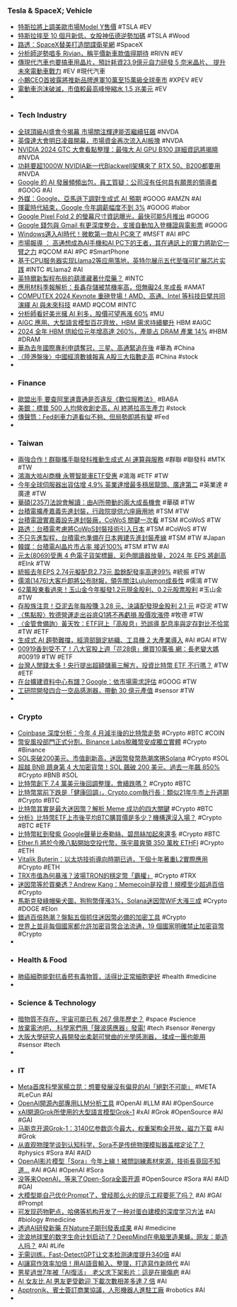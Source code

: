 ### Tesla & SpaceX; Vehicle
- [特斯拉將上調美歐市場Model Y售價](https://www.epochtimes.com/b5/24/3/16/n14203927.htm) #TSLA #EV
- [特斯拉摔至 10 個月新低，女股神伍德逆勢加碼](https://finance.technews.tw/2024/03/18/tesla-cathie-wood/) #TSLA #Wood
- [路透：SpaceX替美打造間諜衛星網](https://udn.com/news/story/6813/7837697) #SpaceX
- [分析師逆勢唱多 Rivian，稱平價新車款值得期待](https://finance.technews.tw/2024/03/18/rivian-r2-r3-r3x-good/) #RIVN #EV
- [傳現代汽車也要搞車用晶片，預計耗資23.9億元自力研發 5 奈米晶片、 提升未來電動車戰力](https://www.techbang.com/posts/113785-according-to-the-news-hyundai-motor-will-develop-5nm) #EV #現代汽車
- [小鵬CEO首披露將推新品牌進軍10萬至15萬級全球車市](https://www.hk01.com/財經快訊/1001172/小鵬ceo首披露將推新品牌-進軍10萬至15萬級全球車市-電動車) #XPEV #EV
- [電動車泡沫破滅，市值較最高峰慘縮水 1.5 兆美元](https://finance.technews.tw/2024/03/18/the-electric-car-bubble-bursts/) #EV
-
- ### Tech Industry
- [全球頂級AI盛會今揭幕 市場關注輝達能否繼續狂飆](https://news.cnyes.com/news/id/5494110) #NVDA
- [英偉達大會明日凌晨開幕，市場資金再次流入AI板塊](https://news.cnyes.com/news/id/5494885) #NVDA
- [NVIDIA 2024 GTC 大會看點整理：最強大 AI GPU B100 詳細資訊將揭曉](https://www.inside.com.tw/article/34502-nvidia-2024-gtc-highlights-preview) #NVDA
- [功耗要超1000W NVIDIA新一代Blackwell架構來了 RTX 50、B200都要用](https://news.xfastest.com/nvidia/138224/nvidia-blackwell-rtx-50-b200/) #NVDA
- [Google 的 AI 發展頻頻出包，員工質疑：公司沒有任何具有願景的領導者](https://www.inside.com.tw/article/34500-google-lacks-leadership) #GOOG #AI
- [外媒：Google、亞馬遜下調對生成式 AI 預期](https://technews.tw/2024/03/18/google-amazon-lower-their-expected-value-for-genai/) #GOOG #AMZN #AI
- [揮霍時代結束，Google 今年調薪幅度不到 3%](https://technews.tw/2024/03/18/google-paycheck-rise-disappointed/) #GOOG #labor
- [Google Pixel Fold 2 的螢幕尺寸資訊曝光，最快可能5月推出](https://www.techbang.com/posts/113830-google-pixel-fold-2) #GOOG
- [Google 錢包與 Gmail 有更深度整合，支援自動加入登機證與電影票](https://www.kocpc.com.tw/archives/538707) #GOOG
- [Windows邁入AI時代！微軟第一款AI PC來了](https://news.xfastest.com/microsoft/138226/microsoft-48/) #MSFT #AI #PC
- [市場報導 ： 高通想成為AI手機和AI PC下的王者，其在通訊上的實力將助它一臂之力](https://iknow.stpi.narl.org.tw/Post/Read.aspx?PostID=20544) #QCOM #AI #PC #SmartPhone
- [基于CPU服务器实现Llama2等应用落地，英特尔展示五代至强可扩展芯片实践](https://www.jiqizhixin.com/articles/2024-03-16) #INTC #Llama2 #AI
- [英特爾新製程布局的葫蘆藏著什麼藥？](https://technews.tw/2024/03/18/intel-return/) #INTC
- [應用材料季報解析：長鑫存儲被禁機率高，但無礙24 年成長](https://statementdog.com/news/5097) #AMAT
- [COMPUTEX 2024 Keynote 重磅登場！AMD、高通、Intel 等科技巨擘共同演繹 AI 與未來科技](https://www.techbang.com/posts/113840-computex-2024-keynote-blockbuster-debutamd-qualcomm-intel-and) #AMD #QCOM #INTC
- [分析師看好美光擁 AI 利多，股價可望再漲 60%](https://finance.technews.tw/2024/03/18/micron-ai-stock/) #MU
- [AIGC 應用、大型語言模型百花齊放，HBM 需求持續攀升](https://technews.tw/2024/03/18/aigc-hbm/) HBM #AIGC
- [2024 全年 HBM 供給位元年增高達 260%，產能占 DRAM 產業 14%](https://finance.technews.tw/2024/03/18/2024-hbm-260/) #HBM #DRAM
- [華為去年國際專利申請奪冠，三星、高通緊追在後](https://technews.tw/2024/03/18/huawei-patents-more-than-companies-worldwide/) #華為 #China
- [〈陸港盤後〉中國經濟數據報喜 A股三大指數走高](https://news.cnyes.com/news/id/5494697) #China #stock
-
- ### Finance
- [歐盟出手 要查阿里速賣通是否違反《數位服務法》](https://news.cnyes.com/news/id/5493917) #BABA
- [美銀：標普 500 人均營收創史高，AI 終將拉高生產力](https://finance.technews.tw/2024/03/18/sp-500-revenue-per-employee-hits-record-high/) #stock
- [傳聲筒：Fed剎車力道看似不夠、但局勢即將有變](https://www.moneydj.com/kmdj/news/newsviewer.aspx?a=43375b4f-c162-4efa-960b-fe4481a44023) #Fed
-
- ### Taiwan
- [兩強合作！群聯攜手聯發科推動生成式 AI 運算與服務](https://finance.technews.tw/2024/03/18/phison-joins-hands-with-mediatek-to-promote-generative-ai-computing/) #群聯 #聯發科 #MTK #TW
- [鴻海大啖AI商機 永豐智能車ETF受惠](https://tw.stock.yahoo.com/news/鴻海大啖ai商機-永豐智能車etf受惠-201000435.html) #鴻海 #ETF #TW
- [今年全球伺服器出貨估增 4.9% 英業達增最多穩居龍頭、廣達第二](https://news.cnyes.com/news/id/5494438) #英業達 #廣達 #TW
- [華碩(2357)法說會解讀：由AI所帶動的兩大成長機會](https://uanalyze.com.tw/articles/211194861) #華碩 #TW
- [台積電擴產嘉義先進封裝，行政院提供六座廠用地](https://finance.technews.tw/2024/03/18/tsmc-will-expand-advanced-packaging-production-in-chiayi/) #TSM #TW
- [台積電證實嘉義設先進封裝廠，CoWoS 關鍵一次看](https://technews.tw/2024/03/18/tsmc-cowos-plants/) #TSM #CoWoS #TW
- [路透：台積電考慮將CoWoS封裝技術引入日本](https://news.cnyes.com/news/id/5494538) #TSM #CoWoS #TW
- [不只先進製程，台積電也準備在日本興建先進封裝產線](https://finance.technews.tw/2024/03/18/tsmc-will-also-build-advanced-packaging-production-lines-in-japan/) #TSM #TW #Japan
- [韓媒：台積電AI晶片市占率 接近100%](https://news.cnyes.com/news/id/5494204) #TSM #TW #AI
- [元太(8069)受惠 4 色電子貨架標籤、彩色閱讀器放量，2024 年 EPS 將創高](https://www.cmoney.tw/notes/note-detail.aspx?nid=791057) #EInk #TW
- [統振去年EPS 2.74元擬配息2.73元 盈餘配發率高達99%](https://news.cnyes.com/news/id/5494864) #統振 #TW
- [儒鴻(1476)大客戶即將公布財報，領先關注Lululemon成長性](https://uanalyze.com.tw/articles/452944856) #儒鴻 #TW
- [62萬股東看過來！玉山金今年擬發1.2元現金股利、0.2元股票股利](https://www.wealth.com.tw/articles/168db61d-ddd8-4cca-9082-6bcec5ad94e4) #玉山金 #TW
- [存股族注意！亞泥去年每股賺 3.28 元、決議配發現金股利 2.1 元](https://finance.technews.tw/2024/03/17/cement/) #亞泥 #TW
- [〈焦點股〉牧德營運走出谷底Q1將不再虧損 股價攻漲停](https://news.cnyes.com/news/id/5494482) #牧德 #TW
- [〈金管會備詢〉黃天牧：ETF冠上「高股息」恐誤導 配息率與定存對比不恰當](https://news.cnyes.com/news/id/5494206) #TW #ETF
- [生成式 AI 趨勢難擋，經濟部鎖定紡織、工具機 2 大產業導入](https://finance.technews.tw/2024/03/18/textile-machine-tools/) #AI #GAI #TW
- [00919香到受不了！八大官股上週「花28億」爆買10萬張 網：長老變大媽](https://www.ftnn.com.tw/news/199984) #00919 #TW #ETF
- [台灣人閒錢太多！央行提出超額儲蓄三解方，投資比特幣 ETF 不行嗎？](https://abmedia.io/taiwan-excess-saving-solutions) #TW #ETF
- [在台擴建資料中心有譜？Google：依市場需求評估](https://technews.tw/2024/03/18/google-taiwan-data-center/) #GOOG #TW
- [工研院開發四合一空品感測器，帶動 30 億元產值](https://technews.tw/2024/03/18/itri-4-in-1-air-quality-sensor/) #sensor #TW
-
- ### Crypto
- [Coinbase 深度分析：今年 4 月減半後的比特幣走勢](https://blockcast.it/2024/03/17/coinbase-report-on-bitcoin-halvings-supply-demand-and-statistics/) #Crypto #BTC #COIN
- [幣安風投部門正式分割，Binance Labs脫離幣安成獨立實體](https://abmedia.io/binance-spun-off-venture-capital-arm) #Crypto #Binance
- [SOL突破200美元、市值創新高，迷因幣發幣熱潮席捲Solana](https://abmedia.io/solanas-memecoin-mania) #Crypto #SOL
- [超越 BNB 躋身第 4 大加密貨幣！SOL 飆破 200 美元、過去一年飆 850%](https://blockcast.it/2024/03/18/solana-hits-200-range-and-overtakes-bnb-in-market-cap/) #Crypto #BNB #SOL
- [比特幣創下 7.4 萬美元後回調整理，會續跌嗎？](https://blockcast.it/2024/03/18/mica-research-weekly-0318/) #Crypto #BTC
- [比特幣當前下跌是「健康回調」，Crypto.com執行長：類似21年牛市上升週期](https://www.blocktempo.com/crypto-com-ceo-says-bitcoin-cycle-currently-in-december-2020-phase/) #Crypto #BTC
- [比特幣其實是最大迷因幣？解析 Meme 成功的四大關鍵](https://www.blocktempo.com/analyzing-the-four-keys-to-meme-success/) #Crypto #BTC
- [分析》比特幣ETF上市後平均BTC購買價是多少？機構還沒入場？](https://www.blocktempo.com/the-huge-potential-of-bitcoin-etfs/) #Crypto #BTC #ETF
- [比特幣紅到發紫 Google聲量比泰勒絲、碧昂絲加起來還多](https://news.cnyes.com/news/id/5493911) #Crypto #BTC
- [Ether.fi 將於今晚八點開始空投代幣，孫宇晨爽領 350 萬枚 ETHFI](https://abmedia.io/ether-fi-airdrop-will-start-at-8-pm) #Crypto #ETH
- [Vitalik Buterin：以太坊技術導向時期已過，下個十年著重L2實際應用](https://abmedia.io/ethereum-needs-a-major-mindset-shift-for-global-impact) #Crypto #ETH
- [TRX市值為何暴漲？波場TRON的穩定幣「霸權」](https://news.cnyes.com/news/id/5494696) #Crypto #TRX
- [迷因幣等於買樂透？Andrew Kang：Memecoin是投資！規模至少超過百倍](https://www.blocktempo.com/andrew-kang-memecoins-are-assets-and-people-mentally-are-able-to-allocate/) #Crypto
- [馬斯克發綠帽柴犬圖，狗狗幣僅漲3%，Solana迷因幣WIF大漲三成](https://abmedia.io/musk-posts-another-cryptic-memecoin-message) #Crypto #DOGE #Elon
- [錯過百倍熱潮？盤點五個抓住迷因幣必備的加密工具](https://abmedia.io/crypto-tools-2024-meme-coin) #Crypto
- [世界上並非每個國家都允許加密貨幣合法流通，19 個國家明確禁止加密貨幣](https://www.techbang.com/posts/113881-cryptocurrencies-to-circulate-legally-ban) #Crypto
-
- ### Health & Food
- [肺癌細胞能對抗香菸有毒物質，活得比正常細胞更好](https://technews.tw/2024/03/18/lung-cancer-cells-protected-from-cigarette-smoke-damage/) #health #medicine
-
- ### Science & Technology
- [暗物質不存在，宇宙可能已有 267 億年歷史？](https://technews.tw/2024/03/18/dark-matter-accelerated-expansion-universe-redshift/) #space #science
- [放棄電池吧， 科學家們用「聲波感應器」發電!](https://www.inside.com.tw/article/34082-new-sensors-powered-by-sound) #tech #sensor #energy
- [大阪大學研究人員開發出柔韌可彎曲的光學感測器， 揉成一團也能用](https://www.techbang.com/posts/113339-researchers-at-osaka-university-have-developed-a-flexible-and) #sensor #tech
-
- ### IT
- [Meta首席科學家楊立昆：想要發展沒有偏見的AI「絕對不可能」](https://www.techbang.com/posts/113821-meta-chief-scientist-yang-likun-ai-without-bias-is-absolutely) #META #LeCun #AI
- [OpenAI開源內部專用LLM分析工具](https://www.ithome.com.tw/news/161803) #OpenAI #LLM #AI #OpenSource
- [xAI開源Grok所使用的大型語言模型Grok-1](https://www.ithome.com.tw/news/161812) #xAI #Grok #OpenSource #AI #GAI
- [马斯克开源Grok-1：3140亿参数迄今最大，权重架构全开放，磁力下载](https://www.jiqizhixin.com/articles/2024-03-18-11) #AI #Grok
- [从直观物理学谈到认知科学，Sora不是传统物理模拟器盖棺定论了？](https://www.jiqizhixin.com/articles/2024-03-18-7) #physics #Sora #AI #AID
- [OpenAI影片模型「Sora」今年上線！被問訓練素材來源，技術長竟回不知道…](https://www.blocktempo.com/openais-video-model-sora-launches-this-year/) #AI #GAI #OpenAI #Sora
- [没等来OpenAI，等来了Open-Sora全面开源](https://www.jiqizhixin.com/articles/2024-03-18-12) #OpenSource #Sora #AI #AID #GAI
- [大模型能自己优化Prompt了，曾经那么火的提示工程要死了吗？](https://www.jiqizhixin.com/articles/2024-03-18-6) #AI #GAI #Prompt
- [可发现药物靶点，哈佛等机构开发了一种对蛋白建模的深度学习方法](https://www.jiqizhixin.com/articles/2024-03-18-13) #AI #biology #medicine
- [透過AI研發新藥 在Nature子期刊發表成果](https://news.cnyes.com/news/id/5494619) #AI #medicine
- [流浪地球里的数字生命计划启动了？DeepMind在电脑里造果蝇，网友：能造人吗？](https://www.jiqizhixin.com/articles/2024-03-18-4) #AI #Life
- [无需训练，Fast-DetectGPT让文本检测速度提升340倍](https://www.jiqizhixin.com/articles/2024-03-18-10) #AI
- [AI讓寫作效率加倍！用AI語音輸入、整理，打造寫作新時代](https://www.gvm.com.tw/article/110817) #AI
- [男星過世7年被「AI復活」　老父求下架影片：這是在揭傷疤](https://www.mirrormedia.mg/story/20240317edi004) #AI
- [AI 女友比 AI 男友更受歡迎 下載次數相差多達 7 倍](https://unwire.hk/2024/03/17/ai-girlfriends-are-7-times-more-popular-than-ai-boyfriends/ai/) #AI
- [Apptronik、賓士簽訂商業協議，人形機器人進駐工廠](https://technews.tw/2024/03/18/apptronik-and-mercedes-benz-commercial-agreement/) #robotics #AI
-